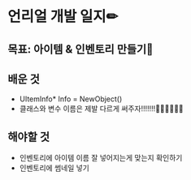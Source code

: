 # 언리얼 개발 일지✏



## 목표: 아이템 & 인벤토리 만들기🎁


## 배운 것

* UItemInfo* Info = NewObject<UItemInfo>()
* 클래스와 변수 이름은 제발 다르게 써주자!!!!!!!🤬😡🤧😠😈🤮

## 해야할 것

* 인벤토리에 아이템 이름 잘 넣어지는게 맞는지 확인하기
* 인벤토리에 썸네일 넣기

